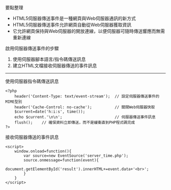 要點整理
- HTML5伺服器傳送事件是一種網頁與Web伺服器通訊的新方式
- HTML5伺服器傳送事件允許網頁自動從Web伺服器獲取資訊
- 它允許網頁保持與Web伺服器的開放連線，以便伺服器可隨時傳送響應而無需重新連線

啟用伺服器傳送事件的步驟
1. 使用伺服器腳本語言/指令碼傳送訊息
2. 建立HTML文檔接收伺服器傳送的事件訊息

---

使用伺服器指令碼傳送訊息
```
<?php
	header('Content-Type: text/event-stream');	// 設定伺服器傳送事件的MIME型別
	header('Cache-Control: no-cache');			// 關閉Web伺服器快取
	$current=date('h:i:s', time());
	echo $current.'\n\n';						// 伺服器傳送事件訊息
	flush();	// 確保資料立即傳送，而不是緩衝直到PHP程式碼完成
?>
```

接收伺服器傳送的事件訊息
```
<script>
	window.onload=function(){
		var source=new EventSource('server_time.php');
		source.onmessage=function(event){
			document.getElementById('result').innerHTML+=event.data+'<br>';
		}
	}
</script>
```